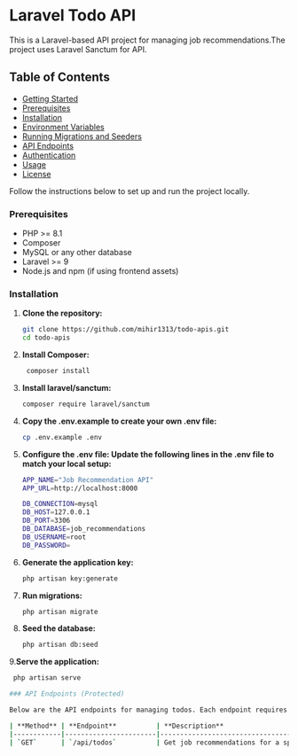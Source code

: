 # Laravel Todo API

This is a Laravel-based API project for managing job recommendations.The project uses Laravel Sanctum for API.

## Table of Contents
- [Getting Started](#getting-started)
- [Prerequisites](#prerequisites)
- [Installation](#installation)
- [Environment Variables](#environment-variables)
- [Running Migrations and Seeders](#running-migrations-and-seeders)
- [API Endpoints](#api-endpoints)
- [Authentication](#authentication)
- [Usage](#usage)
- [License](#license)


Follow the instructions below to set up and run the project locally.

### Prerequisites
- PHP >= 8.1
- Composer
- MySQL or any other database
- Laravel >= 9
- Node.js and npm (if using frontend assets)

### Installation

1. **Clone the repository:**
   ```bash
   git clone https://github.com/mihir1313/todo-apis.git
   cd todo-apis
   

2. **Install Composer:**
   ```bash
    composer install
   
3. **Install laravel/sanctum:**
   ```bash
   composer require laravel/sanctum
4. **Copy the .env.example to create your own .env file:**
     ```bash
    cp .env.example .env
5. **Configure the .env file: Update the following lines in the .env file to match your local setup:**
     ```bash
    APP_NAME="Job Recommendation API"
    APP_URL=http://localhost:8000

    DB_CONNECTION=mysql
    DB_HOST=127.0.0.1
    DB_PORT=3306
    DB_DATABASE=job_recommendations
    DB_USERNAME=root
    DB_PASSWORD=
6. **Generate the application key:**
     ```bash
    php artisan key:generate
7. **Run migrations:**
    ```bash
    php artisan migrate
8. **Seed the database:**
     ```bash
    php artisan db:seed
9.**Serve the application:**
   ```bash
    php artisan serve

### API Endpoints (Protected)

Below are the API endpoints for managing todos. Each endpoint requires user authentication via Laravel Sanctum.

| **Method** | **Endpoint**          | **Description**                            |
|------------|-----------------------|--------------------------------------------|
| `GET`      | `/api/todos`          | Get job recommendations for a specific user|

